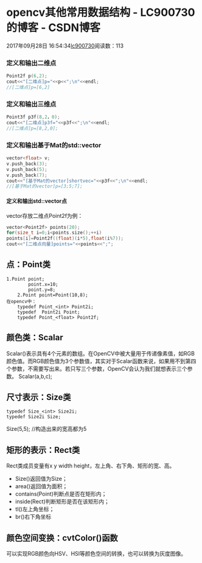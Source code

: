 # opencv其他常用数据结构 - LC900730的博客 - CSDN博客
2017年09月28日 16:54:34[lc900730](https://me.csdn.net/LC900730)阅读数：113
### 定义和输出二维点
```cpp
Point2f p(6,2);
cout<<"[二维点]p="<<p<<";\n"<<endl;
//[二维点]p=[6,2]
```
### 定义和输出三维点
```cpp
Point3f p3f(8,2，0);
cout<<"[二维点]p3f="<<p3f<<";\n"<<endl;
//[二维点]p=[8,2,0];
```
### 定义和输出基于Mat的std::vector
```cpp
vector<float> v;
v.push_back(3);
v.push_back(5);
v.push_back(7);
cout<<"[基于Mat的vector]shortvec="<<p3f<<";\n"<<endl;
//[基于Mat的vector]p=[3;5;7];
```
#### 定义和输出std::vector点
vector存放二维点Point2f为例：
```cpp
vector<Point2f> points(20);
for(size_t i=0;i<points.size();++i)
points[i]=Point2f((float)(i*5),float(i%7));
cout<<"[二维点向量]points="<<points<<";";
```
## 点：Point类
```
1.Point point;
        point.x=10;
        point.y=8;
    2.Point point=Point(10,8);
在opencv中：
    typedef Point_<int> Point2i;
    typedef  Point2i Point;
    typedef Point_<float> Point2f;
```
## 颜色类：Scalar
Scalar()表示具有4个元素的数组。在OpenCV中被大量用于传递像素值，如RGB颜色值。而RGB颜色值为3个参数值，其实对于Scalar函数来说，如果用不到第四个参数，不需要写出来。若只写三个参数，OpenCV会认为我们就想表示三个参数。 
Scalar(a,b,c);
## 尺寸表示：Size类
```
typedef Size_<int> Size2i;
typedef Size2i Size;
```
Size(5,5); //构造出来的宽高都为5
## 矩形的表示：Rect类
Rect类成员变量有x y width height，左上角、右下角、矩形的宽、高。
- Size()返回值为Size；
- area()返回值为面积；
- contains(Point)判断点是否在矩形内；
- inside(Rect)判断矩形是否在该矩形内；
- tl()左上角坐标；
- br()右下角坐标
## 颜色空间变换：cvtColor()函数
可以实现RGB颜色向HSV、HSI等颜色空间的转换，也可以转换为灰度图像。

